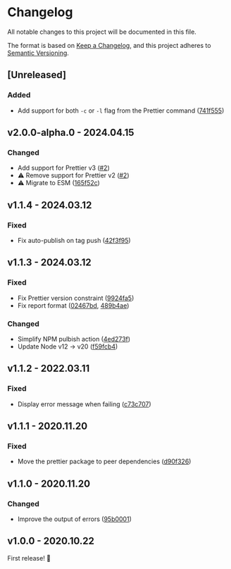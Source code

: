 # Changelog

All notable changes to this project will be documented in this file.

The format is based on [Keep a Changelog](https://keepachangelog.com/en/1.0.0/), and this project adheres to [Semantic Versioning](https://semver.org/spec/v2.0.0.html).

## [Unreleased]

### Added

- Add support for both `-c` or `-l` flag from the Prettier command ([741f555](https://github.com/studiometa/prettier-formatter-gitlab/commit/741f555))

## v2.0.0-alpha.0 - 2024.04.15

### Changed

- Add support for Prettier v3 ([#2](https://github.com/studiometa/prettier-formatter-gitlab/pull/2))
- ⚠️ Remove support for Prettier v2 ([#2](https://github.com/studiometa/prettier-formatter-gitlab/pull/2))
- ⚠️ Migrate to ESM ([165f52c](https://github.com/studiometa/prettier-formatter-gitlab/commit/165f52c))

## v1.1.4 - 2024.03.12

### Fixed

- Fix auto-publish on tag push ([42f3f95](https://github.com/studiometa/prettier-formatter-gitlab/commit/42f3f95))

## v1.1.3 - 2024.03.12

### Fixed

- Fix Prettier version constraint ([9924fa5](https://github.com/studiometa/prettier-formatter-gitlab/commit/9924fa5))
- Fix report format ([02467bd](https://github.com/studiometa/prettier-formatter-gitlab/commit/02467bd), [489b4ae](https://github.com/studiometa/prettier-formatter-gitlab/commit/489b4ae))

### Changed

- Simplify NPM pulbish action ([4ed273f](https://github.com/studiometa/prettier-formatter-gitlab/commit/4ed273f))
- Update Node v12 → v20 ([f59fcb4](https://github.com/studiometa/prettier-formatter-gitlab/commit/f59fcb4))

## v1.1.2 - 2022.03.11

### Fixed

- Display error message when failing ([c73c707](https://github.com/studiometa/prettier-formatter-gitlab/commit/c73c707))

## v1.1.1 - 2020.11.20

### Fixed

- Move the prettier package to peer dependencies ([d90f326](https://github.com/studiometa/prettier-formatter-gitlab/commit/d90f326))

## v1.1.0 - 2020.11.20

### Changed

- Improve the output of errors ([95b0001](https://github.com/studiometa/prettier-formatter-gitlab/commit/95b0001))

## v1.0.0 - 2020.10.22

First release! 🎉
